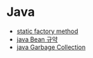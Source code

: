 # Java

- [static factory method](http://aroundck.tistory.com/2)
- [java Bean 규약](https://trello.com/c/ErK5cZAn/373-java-bean-%EA%B7%9C%EC%95%BD)
- [java Garbage Collection](http://d2.naver.com/helloworld/1329)
